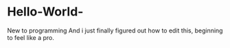 # Hello-World-
New to programming 
And i just finally figured out how to edit this, beginning to feel like a pro. 
